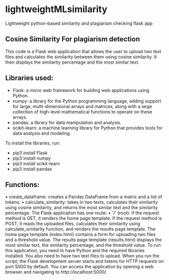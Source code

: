 # lightweightMLsimilarity
Lightweight python-based similarity and plagiarism checking flask app

## Cosine Similarity For plagiarism detection
This code is a Flask web application that allows the user to upload two text files and calculates the similarity between them using cosine similarity. It then displays the similarity percentage and the most similar text.

## Libraries used:
* Flask: a micro web framework for building web applications using Python.
* numpy: a library for the Python programming language, adding support for large, multi-dimensional arrays and matrices, along with a large collection of high-level mathematical functions to operate on these arrays.
* pandas: a library for data manipulation and analysis.
* scikit-learn: a machine learning library for Python that provides tools for data analysis and modeling.

To install the libraries, run:
* pip3 install Flask
*	pip3 install numpy
*	pip3 install scikit-learn
*	pip3 install pandas

## Functions:
•	create_dataframe: creates a Pandas DataFrame from a matrix and a list of tokens.
•	calculate_similarity: takes in two texts, calculates their similarity using cosine similarity, and returns the most similar text and the similarity percentage.
The Flask application has one route:
•	'/' (root): if the request method is GET, it renders the home page template. If the request method is POST, it reads the uploaded files, calculates their similarity using calculate_similarity function, and renders the results page template.
The home page template (index.html) contains a form for uploading two files and a threshold value.
The results page template (results.html) displays the most similar text, the similarity percentage, and the threshold value.
To run this application, you need to have Python and the required libraries installed. You also need to have two text files to upload. When you run the script, the Flask development server starts and listens for HTTP requests on port 5000 by default. You can access the application by opening a web browser and navigating to http://localhost:5000/.


